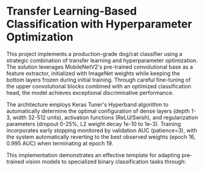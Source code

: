 # Transfer Learning-Based Classification with Hyperparameter Optimization

This project implements a production-grade dog/cat classifier using a strategic combination of transfer learning and hyperparameter optimization. The solution leverages MobileNetV2's pre-trained convolutional base as a feature extractor, initialized with ImageNet weights while keeping the bottom layers frozen during initial training. Through careful fine-tuning of the upper convolutional blocks combined with an optimized classification head, the model achieves exceptional discriminative performance.

The architecture employs Keras Tuner's Hyperband algorithm to automatically determine the optimal configuration of dense layers (depth 1-3, width 32-512 units), activation functions (ReLU/Swish), and regularization parameters (dropout 0-25%, L2 weight decay 1e-10 to 1e-3). Training incorporates early stopping monitored by validation AUC (patience=3), with the system automatically reverting to the best observed weights (epoch 16, 0.995 AUC) when terminating at epoch 19.

This implementation demonstrates an effective template for adapting pre-trained vision models to specialized binary classification tasks through:


